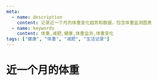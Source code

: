 ```yaml
---
meta:
  - name: description
    content: 记录近一个月的体重变化趋势和数据，包含体重监测图表
  - name: keywords
    content: 体重,减肥,健康,体重监测,体重变化
tags: ["健康", "体重", "减肥", "生活记录"]
---
```


# 近一个月的体重

<PhoneSnapshot url="https://1.z.wiki/autoupload/20230924/yJhr.2688X1242-IMG_0872.PNG" title="近一个月的体重" alt="近一个月的体重" />
